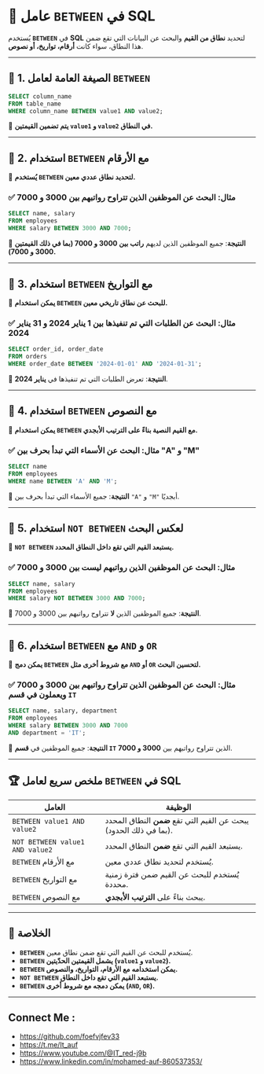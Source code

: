 # 📌 **عامل `BETWEEN` في SQL**

يُستخدم **`BETWEEN`** في **SQL** لتحديد **نطاق من القيم** والبحث عن البيانات التي تقع ضمن هذا النطاق، سواء كانت **أرقام، تواريخ، أو نصوص**.

---

## 🔹 **1. الصيغة العامة لعامل `BETWEEN`**

```sql
SELECT column_name  
FROM table_name  
WHERE column_name BETWEEN value1 AND value2;
```

🔹 **يتم تضمين القيمتين `value1` و `value2` في النطاق.**

---

## 🔹 **2. استخدام `BETWEEN` مع الأرقام**

🔸 **يُستخدم `BETWEEN` لتحديد نطاق عددي معين.**

### ✅ **مثال: البحث عن الموظفين الذين تتراوح رواتبهم بين 3000 و 7000**

```sql
SELECT name, salary  
FROM employees  
WHERE salary BETWEEN 3000 AND 7000;
```

🔹 **النتيجة**: جميع الموظفين الذين لديهم **راتب بين 3000 و 7000 (بما في ذلك القيمتين 3000 و 7000).**

---

## 🔹 **3. استخدام `BETWEEN` مع التواريخ**

🔸 **يمكن استخدام `BETWEEN` للبحث عن نطاق تاريخي معين.**

### ✅ **مثال: البحث عن الطلبات التي تم تنفيذها بين 1 يناير 2024 و 31 يناير 2024**

```sql
SELECT order_id, order_date  
FROM orders  
WHERE order_date BETWEEN '2024-01-01' AND '2024-01-31';
```

🔹 **النتيجة**: تعرض الطلبات التي تم تنفيذها في **يناير 2024**.

---

## 🔹 **4. استخدام `BETWEEN` مع النصوص**

🔸 **يمكن استخدام `BETWEEN` مع القيم النصية بناءً على الترتيب الأبجدي.**

### ✅ **مثال: البحث عن الأسماء التي تبدأ بحرف بين "A" و "M"**

```sql
SELECT name  
FROM employees  
WHERE name BETWEEN 'A' AND 'M';
```

🔹 **النتيجة**: جميع الأسماء التي تبدأ بحرف بين `"A"` و `"M"` أبجديًا.

---

## 🔹 **5. استخدام `NOT BETWEEN` لعكس البحث**

🔸 **`NOT BETWEEN` يستبعد القيم التي تقع داخل النطاق المحدد.**

### ✅ **مثال: البحث عن الموظفين الذين رواتبهم ليست بين 3000 و 7000**

```sql
SELECT name, salary  
FROM employees  
WHERE salary NOT BETWEEN 3000 AND 7000;
```

🔹 **النتيجة**: جميع الموظفين الذين **لا** تتراوح رواتبهم بين 3000 و 7000.

---

## 🔹 **6. استخدام `BETWEEN` مع `AND` و `OR`**

🔸 **يمكن دمج `BETWEEN` مع شروط أخرى مثل `AND` أو `OR` لتحسين البحث.**

### ✅ **مثال: البحث عن الموظفين الذين تتراوح رواتبهم بين 3000 و 7000 ويعملون في قسم `IT`**

```sql
SELECT name, salary, department  
FROM employees  
WHERE salary BETWEEN 3000 AND 7000  
AND department = 'IT';
```

🔹 **النتيجة**: جميع الموظفين في **قسم `IT`** الذين تتراوح رواتبهم بين **3000 و 7000**.

---

## 🏆 **ملخص سريع لعامل `BETWEEN` في SQL**

|العامل|الوظيفة|
|---|---|
|`BETWEEN value1 AND value2`|يبحث عن القيم التي تقع **ضمن** النطاق المحدد (بما في ذلك الحدود).|
|`NOT BETWEEN value1 AND value2`|يستبعد القيم التي تقع **ضمن** النطاق المحدد.|
|`BETWEEN` مع الأرقام|يُستخدم لتحديد نطاق عددي معين.|
|`BETWEEN` مع التواريخ|يُستخدم للبحث عن القيم ضمن فترة زمنية محددة.|
|`BETWEEN` مع النصوص|يبحث بناءً على **الترتيب الأبجدي**.|

---

## 🎯 **الخلاصة**

- **`BETWEEN`** يُستخدم للبحث عن القيم التي تقع ضمن نطاق معين.
- **`BETWEEN` يشمل القيمتين الحدّيتين (`value1` و `value2`).**
- **`BETWEEN` يمكن استخدامه مع الأرقام، التواريخ، والنصوص.**
- **`NOT BETWEEN` يستبعد القيم التي تقع داخل النطاق.**
- **`BETWEEN` يمكن دمجه مع شروط أخرى (`AND`, `OR`).**

---


## Connect Me :

- https://github.com/foefvjfev33
- https://t.me/It_auf
- https://www.youtube.com/@IT_red-j9b
- https://www.linkedin.com/in/mohamed-auf-860537353/